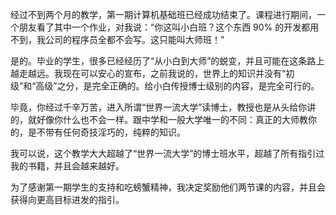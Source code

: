 经过不到两个月的教学，第一期计算机基础班已经成功结束了。课程进行期间，一个朋友看了其中一个作业，对我说：“你这叫小白班？这个东西 90% 的开发都用不到，我公司的程序员全都不会写。这只能叫大师班！”

是的。毕业的学生，很多已经经历了“从小白到大师”的蜕变，并且可能在这条路上越走越远。我现在可以安心的宣布，之前我说的，世界上的知识并没有“初级”和“高级”之分，是完全正确的。给小白传授博士级别的内容，是完全可行的。

毕竟，你经过千辛万苦，进入所谓“世界一流大学”读博士，教授也是从头给你讲的，就好像你什么也不会一样。跟中学和一般大学唯一的不同：真正的大师教你的，是不带有任何奇技淫巧的，纯粹的知识。

我可以说，这个教学大大超越了“世界一流大学”的博士班水平，超越了所有指引过我的书籍，并且会越来越好。

为了感谢第一期学生的支持和吃螃蟹精神，我决定奖励他们两节课的内容，并且会获得向更高目标进发的指引。
